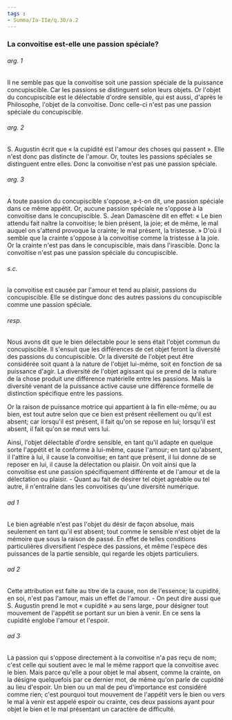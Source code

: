 ```yaml
---
tags : 
- Summa/Ia-IIæ/q.30/a.2
---
```


### La convoitise est-elle une passion spéciale?

###### arg. 1
Il ne semble pas que la convoitise soit une passion spéciale de la puissance concupiscible. Car les passions se distinguent selon leurs objets. Or l'objet du concupiscible est le délectable d'ordre sensible, qui est aussi, d'après le Philosophe, l'objet de la convoitise. Donc celle-ci n'est pas une passion spéciale du concupiscible. 

###### arg. 2
S. Augustin écrit que « la cupidité est l'amour des choses qui passent ». Elle n'est donc pas distincte de l'amour. Or, toutes les passions spéciales se distinguent entre elles. Donc la convoitise n'est pas une passion spéciale. 

###### arg. 3
A toute passion du concupiscible s'oppose, a-t-on dit, une passion spéciale dans ce même appétit. Or, aucune passion spéciale ne s'oppose à la convoitise dans le concupiscible. S. Jean Damascène dit en effet: « Le bien attendu fait naître la convoitise; le bien présent, la joie; et de même, le mal auquel on s'attend provoque la crainte; le mal présent, la tristesse. » D'où il semble que la crainte s'oppose à la convoitise comme la tristesse à la joie. Or la crainte n'est pas dans le concupiscible, mais dans l'irascible. Donc la convoitise n'est pas une passion spéciale du concupiscible. 

###### s.c.
la convoitise est causée par l'amour et tend au plaisir, passions du concupiscible. Elle se distingue donc des autres passions du concupiscible comme une passion spéciale. 

###### resp.
Nous avons dit que le bien délectable pour le sens était l'objet commun du concupiscible. Il s'ensuit que les différences de cet objet feront la diversité des passions du concupiscible. Or la diversité de l'objet peut être considérée soit quant à la nature de l'objet lui-même, soit en fonction de sa puissance d'agir. La diversité de l'objet agissant qui se prend de la nature de la chose produit une différence matérielle entre les passions. Mais la diversité venant de la puissance active cause une différence formelle de distinction spécifique entre les passions. 

Or la raison de puissance motrice qui appartient à la fin elle-même, ou au bien, est tout autre selon que ce bien est présent réellement ou qu'il est absent; car lorsqu'il est présent, il fait qu'on se repose en lui; lorsqu'il est absent, il fait qu'on se meut vers lui. 

Ainsi, l'objet délectable d'ordre sensible, en tant qu'il adapte en quelque sorte l'appétit et le conforme à lui-même, cause l'amour; en tant qu'absent, il l'attire à lui, il cause la convoitise; en tant que présent, il lui donne de se reposer en lui, il cause la délectation ou plaisir. On voit ainsi que la convoitise est une passion spécifiquement différente et de l'amour et de la délectation ou plaisir. - Quant au fait de désirer tel objet agréable ou tel autre, il n'entraîne dans les convoitises qu'une diversité numérique. 

###### ad 1
Le bien agréable n'est pas l'objet du désir de façon absolue, mais seulement en tant qu'il est absent; tout comme le sensible n'est objet de la mémoire que sous la raison de passé. En effet de telles conditions particulières diversifient l'espèce des passions, et même l'espèce des puissances de la partie sensible, qui regarde les objets particuliers. 

###### ad 2
Cette attribution est faite au titre de la cause, non de l'essence; la cupidité, en soi, n'est pas l'amour, mais un effet de l'amour. - On peut dire aussi que S. Augustin prend le mot « cupidité » au sens large, pour désigner tout mouvement de l'appétit se portant sur un bien à venir. En ce sens la cupidité englobe l'amour et l'espoir. 

###### ad 3
La passion qui s'oppose directement à la convoitise n'a pas reçu de nom; c'est celle qui soutient avec le mal le même rapport que la convoitise avec le bien. Mais parce qu'elle a pour objet le mal absent, comme la crainte, on la désigne quelquefois par ce dernier mot, de même qu'on parle de cupidité au lieu d'espoir. Un bien ou un mal de peu d'importance est considéré comme rien; c'est pourquoi tout mouvement de l'appétit vers le bien ou vers le mal à venir est appelé espoir ou crainte, ces deux passions ayant pour objet le bien et le mal présentant un caractère de difficulté. 

